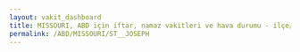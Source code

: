 ```yaml
---
layout: vakit_dashboard
title: MISSOURI, ABD için iftar, namaz vakitleri ve hava durumu - ilçe/eyalet seç
permalink: /ABD/MISSOURI/ST__JOSEPH
---
```


<script type="text/javascript">
  var GLOBAL_COUNTRY = 'ABD';
  var GLOBAL_CITY = 'MISSOURI';
  var GLOBAL_STATE = 'ST__JOSEPH';
  var lat = 72;
  var lon = 21;
</script>
